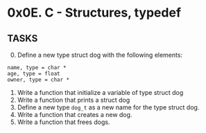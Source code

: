 # 0x0E. C - Structures, typedef
## TASKS
0. Define a new type struct dog with the following elements:
```
name, type = char *
age, type = float
owner, type = char *
```
1. Write a function that initialize a variable of type struct dog
2. Write a function that prints a struct dog
3. Define a new type `dog_t` as a new name for the type struct dog.
4. Write a function that creates a new dog.
5. Write a function that frees dogs.
